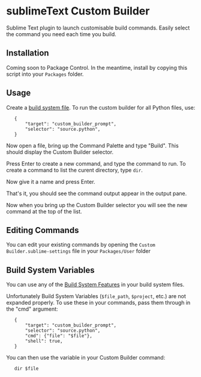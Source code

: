 sublimeText Custom Builder
======================

Sublime Text plugin to launch customisable build commands. Easily select the command you need each time you build.

Installation
------------

Coming soon to Package Control. In the meantime, install by copying this script into your ```Packages``` folder.

Usage
-----

Create a [build system file](http://docs.sublimetext.info/en/latest/file_processing/build_systems.html). 
To run the custom builder for all Python files, use:
```
   {
       "target": "custom_builder_prompt",
       "selector": "source.python",
   }
```

Now open a file, bring up the Command Palette and type "Build". This should display the Custom Builder selector.

Press Enter to create a new command, and type the command to run. 
To create a command to list the curent directory, type ```dir```.

Now give it a name and press Enter.

That's it, you should see the command output appear in the output pane.

Now when you bring up the Custom Builder selector you will see the new command at the top of the list.

Editing Commands
----------------

You can edit your existing commands by opening the ```Custom Builder.sublime-settings``` file in your ```Packages/User``` folder

Build System Variables
----------------------

You can use any of the [Build System Features](http://docs.sublimetext.info/en/latest/reference/build_systems.html) in your build system files.

Unfortunately Build System Variables (```$file_path```, ```$project```, etc.) are not expanded properly. To use these in your commands, pass them through in the "cmd" argument:

```
   {
       "target": "custom_builder_prompt",
       "selector": "source.python",
       "cmd": {"file": "$file"},
       "shell": true,
   }
```

You can then use the variable in your Custom Builder command:
```
   dir $file
```
